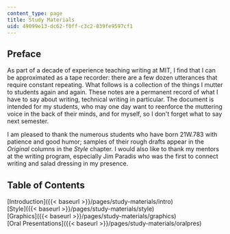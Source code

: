 ```yaml
---
content_type: page
title: Study Materials
uid: 49099e13-dc62-f0ff-c3c2-039fe9597cf1
---
```


Preface
-------

As part of a decade of experience teaching writing at MIT, I find that I can be approximated as a tape recorder: there are a few dozen utterances that require constant repeating. What follows is a collection of the things I mutter to students again and again. These notes are a permanent record of what I have to say about writing, technical writing in particular. The document is intended for my students, who may one day want to reenforce the muttering voice in the back of their minds, and for myself, so I don't forget what to say next semester.

I am pleased to thank the numerous students who have born 21W.783 with patience and good humor; samples of their rough drafts appear in the _Original_ columns in the _Style_ chapter. I would also like to thank my mentors at the writing program, especially Jim Paradis who was the first to connect writing and salad dressing in my presence.

Table of Contents
-----------------

[Introduction]({{< baseurl >}}/pages/study-materials/intro)  
[Style]({{< baseurl >}}/pages/study-materials/style)  
[Graphics]({{< baseurl >}}/pages/study-materials/graphics)  
[Oral Presentations]({{< baseurl >}}/pages/study-materials/oralpres)